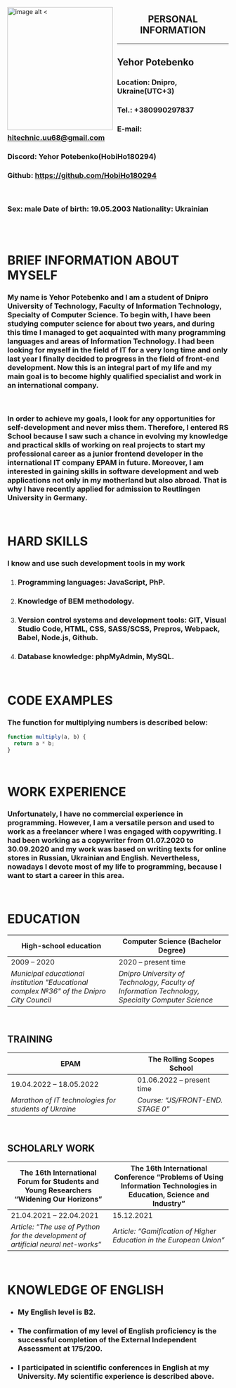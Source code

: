 <style>
img[alt$="<"] {
  float: left;
  margin-right: 10px;
  width: 240px;
  height: 280px
}

</style>

![image alt <](./img/myPhoto.jpg)

## <center>PERSONAL INFORMATION</center>

---

## Yehor Potebenko

### **Location:** Dnipro, Ukraine(UTC+3)

### **Tel.:** +380990297837

### **E-mail:** hitechnic.uu68@gmail.com

### **Discord:** Yehor Potebenko(HobiHo180294)

### **Github:** https://github.com/HobiHo180294

<br />

### **Sex:** male **Date of birth:** 19.05.2003 **Nationality:** Ukrainian

<br />
<br />

# BRIEF INFORMATION ABOUT MYSELF

### My name is Yehor Potebenko and I am a student of Dnipro University of Technology, Faculty of Information Technology, Specialty of Computer Science. To begin with, I have been studying computer science for about two years, and during this time I managed to get acquainted with many programming languages and areas of Information Technology. I had been looking for myself in the field of IT for a very long time and only last year I finally decided to progress in the field of front-end development. Now this is an integral part of my life and my main goal is to become highly qualified specialist and work in an international company.

<br />

### In order to achieve my goals, I look for any opportunities for self-development and never miss them. Therefore, I entered RS School because I saw such a chance in evolving my knowledge and practical sklls of working on real projects to start my professional career as a junior frontend developer in the international IT company EPAM in future. Moreover, I am interested in gaining skills in software development and web applications not only in my motherland but also abroad. That is why I have recently applied for admission to Reutlingen University in Germany.

<br />

# HARD SKILLS

### I know and use such development tools in my work

1. ### **Programming languages:** JavaScript, PhP.
2. ### **Knowledge of BEM methodology**.
3. ### **Version control systems and development tools:** GIT, Visual Studio Code, HTML, CSS, SASS/SCSS, Prepros, Webpack, Babel, Node.js, Github.
4. ### **Database knowledge:** phpMyAdmin, MySQL.

<br />

# CODE EXAMPLES

### The function for multiplying numbers is described below:

```javascript
function multiply(a, b) {
  return a * b;
}
```

<br />

# WORK EXPERIENCE

### Unfortunately, I have no commercial experience in programming. However, I am a versatile person and used to work as a freelancer where I was engaged with copywriting. I had been working as a copywriter from 01.07.2020 to 30.09.2020 and my work was based on writing texts for online stores in Russian, Ukrainian and English. Nevertheless, nowadays I devote most of my life to programming, because I want to start a career in this area.

<br />

# EDUCATION

| High-school education                                                                    | Computer Science (Bachelor Degree)                                                               |
| ---------------------------------------------------------------------------------------- | ------------------------------------------------------------------------------------------------ |
| 2009 – 2020                                                                              | 2020 – present time                                                                              |
| _Municipal educational institution "Educational complex №36" of the Dnipro City Council_ | _Dnipro University of Technology, Faculty of Information Technology, Specialty Computer Science_ |

<br />

## TRAINING

| EPAM                                                  | The Rolling Scopes School         |
| ----------------------------------------------------- | --------------------------------- |
| 19.04.2022 – 18.05.2022                               | 01.06.2022 – present time         |
| _Marathon of IT technologies for students of Ukraine_ | _Course: “JS/FRONT-END. STAGE 0”_ |

<br />

## SCHOLARLY WORK

| The 16th International Forum for Students and Young Researchers “Widening Our Horizons” | The 16th International Conference “Problems of Using Information Technologies in Education, Science and Industry” |
| --------------------------------------------------------------------------------------- | ----------------------------------------------------------------------------------------------------------------- |
| 21.04.2021 – 22.04.2021                                                                 | 15.12.2021                                                                                                        |
| _Article: “The use of Python for the development of artificial neural net-works”_       | _Article: “Gamification of Higher Education in the European Union”_                                               |

<br />

# KNOWLEDGE OF ENGLISH

- ### My English level is **B2**.
- ### The confirmation of my level of English proficiency is the successful completion of the External Independent Assessment at 175/200.

- ### I participated in scientific conferences in English at my University. My scientific experience is described above.
